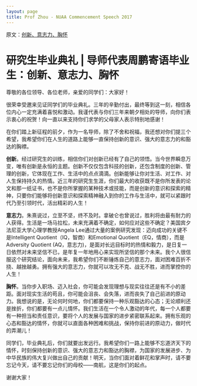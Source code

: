 ```yaml
---
layout: page
title: Prof Zhou - NUAA Commencement Speech 2017
---
```

原文：[创新、意志力、胸怀](http://newsweb.nuaa.edu.cn/2017/0419/c242a41293/page.htm)

# 研究生毕业典礼 | 导师代表周鹏寄语毕业生：创新、意志力、胸怀

尊敬的各位领导、各位老师，亲爱的同学们：大家好！

很荣幸受邀来见证同学们的毕业典礼。三年的辛勤付出，最终等到这一刻，相信各位内心一定充满着喜悦和激动。我谨代表与你们三年来朝夕相处的导师，向你们表示衷心的祝贺！向一直以来支持你们求学的父母家人表示特别地感谢！ 

在你们踏上新征程的前夕，作为一名导师，除了不舍和祝福，我还想对你们提三个希望，我希望你们在人生的道路上能够一直保持创新的意识、强大的意志力的和豁达的胸襟。

**创新**。经过研究生的训练，相信你们对创新已经有了自己的领悟。当今世界瞬息万变，唯有创新是永恒的主题。创新不仅仅包含科技的创新，还包含制度的创新、管理的创新，它体现在工作、生活中的点点滴滴。创新能够让你对生活、对工作、对人生保持持久的热情。近三年的研究生生涯，你们最大的收获既不是你所发表的论文和那一纸证书，也不是你所掌握的某种技术或技能，而是创新的意识和探索的精神，只要你们能够将创新意识和探索精神融入到你的工作与生活中，就可以紧跟时代乃至引领时代，活出精彩的人生！

**意志力**。朱熹说过，立至不坚，终不及时。拿破仑也曾说过，胜利将由最有耐力的人获得。生活是一场马拉松，未来充满着不确定，如何应对这些不确定？美国宾夕法尼亚大学心理学教授Angela Lee通过大量的案例研究发现：迈向成功的关键不是Intelligent Quotient（IQ，智商）和Emotional Quotient（EQ，情商），而是Adversity Quotient (AQ，意志力)，是面对长远目标时的热情和毅力，是日复一日依然对未来坚信不已，是年复一年地用心来实现所坚信的那个未来。我个人很信服这个研究结论，面向未来，我希望你们不断锤炼自己的意志力，面对困难百折不挠、越挫越勇。拥有强大的意志力，你就可以攻无不克、战无不胜，进而掌控你的人生！

**胸怀**。当你步入职场、迈入社会，你可能会发现理想与现实往往还是有不小的差距。面对现实生活的苟且，你可能会沮丧、会失落，进而丧失了自己前进的原动力。我想说的是，无论何时何地，你们都要保持一种乐观豁达的心态；无论顺利还是挫折，你们都要有一点儿情怀。我们生活在一个令人激动的年代，每一个人都要有一种担当和责任意识，要将个人的发展与国家的进步紧密联系起来。拥有乐观的心态和豁达的情怀，你就可以直面各种困难和挑战，保持你前进的原动力，做时代的弄潮儿！

同学们，毕业典礼后，你们就要出发远行。我希望你们一路上能够不忘道济天下的情怀，时刻保持创新的意识、强大的意志力和豁达的胸襟，为国家的发展进步、为中华民族的伟大复兴做出自己的贡献！明天，当你们面对着鲜花和掌声时，请不要忘记今天，请不要忘记你们的母校——南航，这是你们的起点。

谢谢大家！
